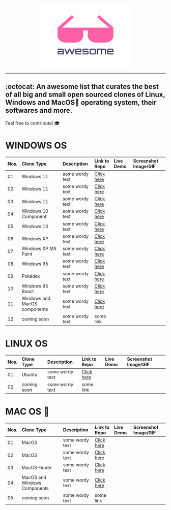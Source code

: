 
<div align="center">
	<img width="300" height="200" src="media/logo.svg" alt="Awesome">	<br>
	<hr>
	</div>

## :octocat: An awesome list that curates the best of all big and small open sourced clones of Linux, Windows and MacOS operating system, their softwares and more.
Feel free to contribute! 🎓

# WINDOWS OS
 Nos. | Clone Type |  Description  | Link to Repo | Live Demo | Screenshot Image/GIF 
 --- | :---- | :--------- | :----------| :---------| :----------------- 
 |01. | Windows 11 | some wordy text | [Click here]( https://github.com/Rajaniraiyn/windows11 )
 |02. | Windows 11 | some wordy text | [Click here]( https://github.com/PiyushSuthar/Windows-11-Web )  
 |03. | Windows 11 | some wordy text | [Click here]( https://github.com/blueedgetechno/windows11 )  
 |04. | Windows 10 Component | some wordy text | [Click here]( https://github.com/virtualvivek/react-windows-ui )  
 |05. | Windows 10 | some wordy text | [Click here]( https://github.com/virtualvivek/Windows10-framework/ )  
 |06. | Windows XP | some wordy text | [Click here]( https://github.com/ShizukuIchi/winXP )  
 |07. | Windows XP MS Paint | some wordy text | [Click here]( https://github.com/1j01/jspaint )  
 |08. | Windows 95 | some wordy text | [Click here]( https://github.com/felixrieseberg/windows95 )  
 |09. | Pokédex  | some wordy text | [Click here]( https://github.com/wobsoriano/poke95 )  
 |10. | Windows 95 React | some wordy text | [Click here]( https://github.com/arturbien/React95 )  
 |11. | Windows and MacOS components | some wordy text | [Click here]( https://github.com/gabrielbull/react-desktop )  
 |12. | coming soon | some wordy text | some link  


# LINUX OS
 Nos. | Clone Type | Description  | Link to Repo | Live Demo | Screenshot Image/GIF 
 --- | :---- | :--------- | :----------| :---------| :----------------- 
 |01. | Ubuntu | some wordy text | [Click here]( https://github.com/vivek9patel/vivek9patel.github.io )  
 |02. | coming soon | some wordy text | some link  






# MAC OS 
 Nos. | Clone Type |  Description  | Link to Repo | Live Demo | Screenshot Image/GIF 
 --- | :---- | :--------- | :----------| :---------| :----------------- 
 |01. | MacOS | some wordy text | [Click here]( https://github.com/PuruVJ/macos-web )  
 |02. | MacOS | some wordy text | [Click here]( https://github.com/Renovamen/playground-macos )  
 |03. | MacOS Finder | some wordy text | [Click here]( https://github.com/guyariely/finder-clone )  
 |04. | MacOS and Windows Components | some wordy text | [Click here]( https://github.com/gabrielbull/react-desktop )  
 |05. | coming soon | some wordy text | some link  



